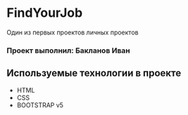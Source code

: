 # FindYourJob
Один из первых проектов личных проектов
### Проект выполнил: Бакланов Иван

## Используемые технологии в проекте
- HTML
- CSS
- BOOTSTRAP v5

